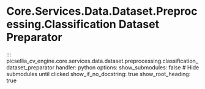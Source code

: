 # Core.Services.Data.Dataset.Preprocessing.Classification Dataset Preparator

::: picsellia_cv_engine.core.services.data.dataset.preprocessing.classification_dataset_preparator
    handler: python
    options:
        show_submodules: false  # Hide submodules until clicked
        show_if_no_docstring: true
        show_root_heading: true
